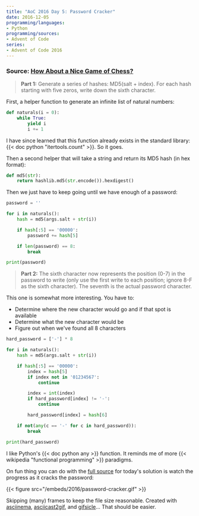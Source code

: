 ```yaml
---
title: "AoC 2016 Day 5: Password Cracker"
date: 2016-12-05
programming/languages:
- Python
programming/sources:
- Advent of Code
series:
- Advent of Code 2016
---
```

### Source: [How About a Nice Game of Chess?](http://adventofcode.com/2016/day/5)

> **Part 1:** Generate a series of hashes: MD5(salt + index). For each hash starting with five zeros, write down the sixth character.

<!--more-->

First, a helper function to generate an infinite list of natural numbers:

```python
def naturals(i = 0):
    while True:
        yield i
        i += 1
```

I have since learned that this function already exists in the standard library: {{< doc python "itertools.count" >}}. So it goes.

Then a second helper that will take a string and return its MD5 hash (in hex format):

```python
def md5(str):
    return hashlib.md5(str.encode()).hexdigest()
```

Then we just have to keep going until we have enough of a password:

```python
password = ''

for i in naturals():
    hash = md5(args.salt + str(i))

    if hash[:5] == '00000':
        password += hash[5]

    if len(password) == 8:
        break

print(password)
```

> **Part 2:** The sixth character now represents the position (0-7) in the password to write (only use the first write to each position; ignore 8-F as the sixth character). The seventh is the actual password character.

This one is somewhat more interesting. You have to:

- Determine where the new character would go and if that spot is available
- Determine what the new character would be
- Figure out when we've found all 8 characters

```python
hard_password = ['-'] * 8

for i in naturals():
    hash = md5(args.salt + str(i))

    if hash[:5] == '00000':
        index = hash[5]
        if index not in '01234567':
            continue

        index = int(index)
        if hard_password[index] != '-':
            continue

        hard_password[index] = hash[6]

    if not(any(c == '-' for c in hard_password)):
        break

print(hard_password)
```

I like Python's {{< doc python any >}} function. It reminds me of more {{< wikipedia "functional programming" >}} paradigms.

On fun thing you can do with the [full source](https://github.com/jpverkamp/advent-of-code/blob/master/2016/day-05/password-cracker.py) for today's solution is watch the progress as it cracks the password:

{{< figure src="/embeds/2016/password-cracker.gif" >}}

Skipping (many) frames to keep the file size reasonable. Created with [asciinema](https://asciinema.org/), [asciicast2gif](https://github.com/asciinema/asciicast2gif), and [gifsicle](https://www.lcdf.org/gifsicle/)... That should be easier.
